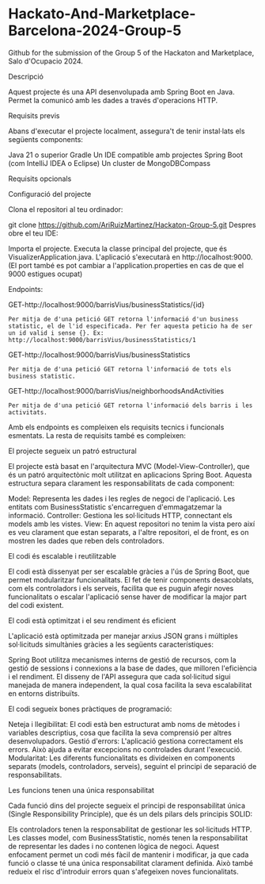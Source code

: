 # Hackato-And-Marketplace-Barcelona-2024-Group-5
Github for the submission of the Group 5 of the Hackaton and Marketplace, Salo d'Ocupacio 2024. 


Descripció

Aquest projecte és una API desenvolupada amb Spring Boot en Java. Permet la comunicó amb les dades a través d'operacions HTTP.

Requisits previs

Abans d'executar el projecte localment, assegura't de tenir instal·lats els següents components:

Java 21 o superior
Gradle
Un IDE compatible amb projectes Spring Boot (com IntelliJ IDEA o Eclipse)
Un cluster de MongoDBCompass

Requisits opcionals

Configuració del projecte

Clona el repositori al teu ordinador:

git clone https://github.com/AriRuizMartinez/Hackaton-Group-5.git
Despres obre el teu IDE:

Importa el projecte.
Executa la classe principal del projecte, que és VisualizerApplication.java.
L'aplicació s'executarà en http://localhost:9000. (El port també es pot cambiar a l'application.properties en cas de que el 9000 estigues ocupat)

Endpoints:


GET-http://localhost:9000/barrisVius/businessStatistics/{id}

    Per mitja de d'una petició GET retorna l'informació d'un business statistic, el de l'id especificada. Per fer aquesta peticio ha de ser un id valid i sense {}. Ex: http://localhost:9000/barrisVius/businessStatistics/1

GET-http://localhost:9000/barrisVius/businessStatistics

    Per mitja de d'una petició GET retorna l'informació de tots els business statistic.

GET-http://localhost:9000/barrisVius/neighborhoodsAndActivities

    Per mitja de d'una petició GET retorna l'informació dels barris i les activitats.


Amb els endpoints es compleixen els requisits tecnics i funcionals esmentats. La resta de requisits també es compleixen:

El projecte segueix un patró estructural

El projecte està basat en l'arquitectura MVC (Model-View-Controller), que és un patró arquitectònic molt utilitzat en aplicacions Spring Boot. Aquesta estructura separa clarament les responsabilitats de cada component:

Model: Representa les dades i les regles de negoci de l'aplicació. Les entitats com BusinessStatistic s'encarreguen d'emmagatzemar la informació. Controller: Gestiona les sol·licituds HTTP, connectant els models amb les vistes. View: En aquest repositori no tenim la vista pero així es veu clarament que estan separats, a l'altre repositori, el de front, es on mostren les dades que reben dels controladors.

El codi és escalable i reutilitzable

El codi està dissenyat per ser escalable gràcies a l'ús de Spring Boot, que permet modularitzar funcionalitats. El fet de tenir components desacoblats, com els controladors i els serveis, facilita que es puguin afegir noves funcionalitats o escalar l'aplicació sense haver de modificar la major part del codi existent.

El codi està optimitzat i el seu rendiment és eficient

L'aplicació està optimitzada per manejar arxius JSON grans i múltiples sol·licituds simultànies gràcies a les següents característiques:

Spring Boot utilitza mecanismes interns de gestió de recursos, com la gestió de sessions i connexions a la base de dades, que milloren l'eficiència i el rendiment. El disseny de l'API assegura que cada sol·licitud sigui manejada de manera independent, la qual cosa facilita la seva escalabilitat en entorns distribuïts.

El codi segueix bones pràctiques de programació:

Neteja i llegibilitat: El codi està ben estructurat amb noms de mètodes i variables descriptius, cosa que facilita la seva comprensió per altres desenvolupadors. Gestió d'errors: L'aplicació gestiona correctament els errors. Això ajuda a evitar excepcions no controlades durant l'execució. Modularitat: Les diferents funcionalitats es divideixen en components separats (models, controladors, serveis), seguint el principi de separació de responsabilitats.

Les funcions tenen una única responsabilitat

Cada funció dins del projecte segueix el principi de responsabilitat única (Single Responsibility Principle), que és un dels pilars dels principis SOLID:

Els controladors tenen la responsabilitat de gestionar les sol·licituds HTTP. Les classes model, com BusinessStatistic, només tenen la responsabilitat de representar les dades i no contenen lògica de negoci. Aquest enfocament permet un codi més fàcil de mantenir i modificar, ja que cada funció o classe té una única responsabilitat clarament definida. Això també redueix el risc d'introduir errors quan s'afegeixen noves funcionalitats.